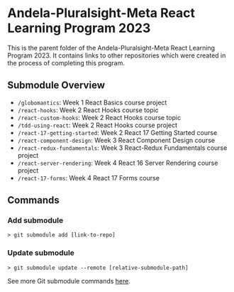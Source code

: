 # Andela-Pluralsight-Meta React Learning Program 2023
This is the parent folder of the Andela-Pluralsight-Meta React Learning Program 2023. It contains links to other repositories which were created in the process of completing this program.

## Submodule Overview
* `/globomantics`: Week 1 React Basics course project
* `/react-hooks`: Week 2 React Hooks course topic
* `/react-custom-hooks`: Week 2 React Hooks course topic
* `/tdd-using-react`: Week 2 React Hooks course project
* `/react-17-getting-started`: Week 2 React 17 Getting Started course
* `/react-component-design`: Week 3 React Component Design course
* `/react-redux-fundamentals`: Week 3 React-Redux Fundamentals course project
* `/react-server-rendering`: Week 4 React 16 Server Rendering course project
* `/react-17-forms`: Week 4 React 17 Forms course

## Commands
### Add submodule
`> git submodule add [link-to-repo]`

### Update submodule
`> git submodule update --remote [relative-submodule-path]`

See more Git submodule commands [here](https://git-scm.com/book/en/v2/Git-Tools-Submodules).
